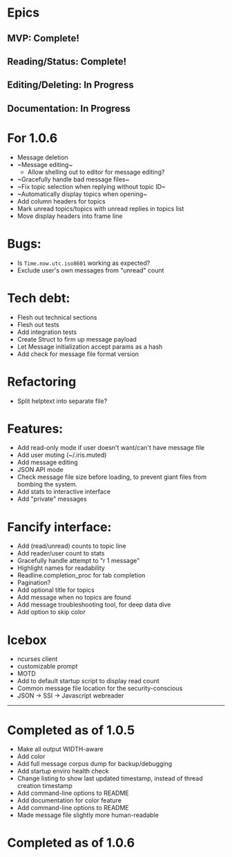# Epics
## MVP: Complete!
## Reading/Status: Complete!
## Editing/Deleting: In Progress
## Documentation: In Progress

# For 1.0.6
* Message deletion
* ~Message editing~
  * Allow shelling out to editor for message editing?
* ~Gracefully handle bad message files~
* ~Fix topic selection when replying without topic ID~
* ~Automatically display topics when opening~
* Add column headers for topics
* Mark unread topics/topics with unread replies in topics list
* Move display headers into frame line

# Bugs:
* Is `Time.now.utc.iso8601` working as expected?
* Exclude user's own messages from "unread" count

# Tech debt:
* Flesh out technical sections
* Flesh out tests
* Add integration tests
* Create Struct to firm up message payload
* Let Message initialization accept params as a hash
* Add check for message file format version

# Refactoring
* Split helptext into separate file?

# Features:
* Add read-only mode if user doesn't want/can't have message file
* Add user muting (~/.iris.muted)
* Add message editing
* JSON API mode
* Check message file size before loading, to prevent giant files from bombing the system.
* Add stats to interactive interface
* Add "private" messages

# Fancify interface:
* Add (read/unread) counts to topic line
* Add reader/user count to stats
* Gracefully handle attempt to "r 1 message"
* Highlight names for readability
* Readline.completion_proc for tab completion
* Pagination?
* Add optional title for topics
* Add message when no topics are found
* Add message troubleshooting tool, for deep data dive
* Add option to skip color

# Icebox
* ncurses client
* customizable prompt
* MOTD
* Add to default startup script to display read count
* Common message file location for the security-conscious
* JSON -> SSI -> Javascript webreader

---

# Completed as of 1.0.5
* Make all output WIDTH-aware
* Add color
* Add full message corpus dump for backup/debugging
* Add startup enviro health check
* Change listing to show last updated timestamp, instead of thread creation timestamp
* Add command-line options to README
* Add documentation for color feature
* Add command-line options to README
* Made message file slightly more human-readable

# Completed as of 1.0.6
